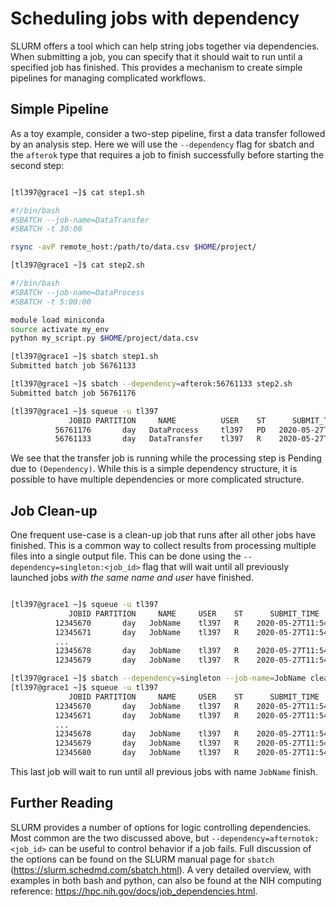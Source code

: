 # Scheduling jobs with dependency 

SLURM offers a tool which can help string jobs together via dependencies. 
When submitting a job, you can specify that it should wait to run until a specified job has finished. 
This provides a mechanism to create simple pipelines for managing complicated workflows. 

## Simple Pipeline
As a toy example, consider a two-step pipeline, first a data transfer followed by an analysis step. 
Here we will use the `--dependency` flag for sbatch and the `afterok` type that requires a job to finish successfully before starting the second step:

```sh

[tl397@grace1 ~]$ cat step1.sh

#!/bin/bash
#SBATCH --job-name=DataTransfer
#SBATCH -t 30:00

rsync -avP remote_host:/path/to/data.csv $HOME/project/

[tl397@grace1 ~]$ cat step2.sh

#!/bin/bash
#SBATCH --job-name=DataProcess
#SBATCH -t 5:00:00

module load miniconda
source activate my_env
python my_script.py $HOME/project/data.csv

[tl397@grace1 ~]$ sbatch step1.sh
Submitted batch job 56761133

[tl397@grace1 ~]$ sbatch --dependency=afterok:56761133 step2.sh
Submitted batch job 56761176

[tl397@grace1 ~]$ squeue -u tl397
             JOBID PARTITION     NAME          USER    ST      SUBMIT_TIME       NODELIST(REASON)
          56761176       day   DataProcess     tl397   PD   2020-05-27T11:55     (Dependency)
          56761133       day   DataTransfer    tl397   R    2020-05-27T11:54     c01n08
```

We see that the transfer job is running while the processing step is Pending due to `(Dependency)`. 
While this is a simple dependency structure, it is possible to have multiple dependencies or more complicated structure.

## Job Clean-up

One frequent use-case is a clean-up job that runs after all other jobs have finished. 
This is a common way to collect results from processing multiple files into a single output file. 
This can be done using the `--dependency=singleton:<job_id>` flag that will wait until all previously launched jobs _with the same name and user_ have finished.

```sh

[tl397@grace1 ~]$ squeue -u tl397
             JOBID PARTITION     NAME     USER    ST      SUBMIT_TIME       NODELIST(REASON)
          12345670       day   JobName    tl397   R    2020-05-27T11:54     c01n08
          12345671       day   JobName    tl397   R    2020-05-27T11:54     c01n08
          ...
          12345678       day   JobName    tl397   R    2020-05-27T11:54     c01n08
          12345679       day   JobName    tl397   R    2020-05-27T11:54     c01n08

[tl397@grace1 ~]$ sbatch --dependency=singleton --job-name=JobName cleanup.sh
[tl397@grace1 ~]$ squeue -u tl397
             JOBID PARTITION     NAME     USER    ST      SUBMIT_TIME       NODELIST(REASON)
          12345670       day   JobName    tl397   R    2020-05-27T11:54     c01n08
          12345671       day   JobName    tl397   R    2020-05-27T11:54     c01n08
          ...
          12345678       day   JobName    tl397   R    2020-05-27T11:54     c01n08
          12345679       day   JobName    tl397   R    2020-05-27T11:54     c01n08
          12345680       day   JobName    tl397   R    2020-05-27T11:54     (Dependency)
```

This last job will wait to run until all previous jobs with name `JobName` finish. 


## Further Reading

SLURM provides a number of options for logic controlling dependencies. 
Most common are the two discussed above, but `--dependency=afternotok:<job_id>` can be useful to control behavior if a job fails. 
Full discussion of the options can be found on the SLURM manual page for `sbatch` (https://slurm.schedmd.com/sbatch.html).
A very detailed overview, with examples in both bash and python, can also be found at the NIH computing reference: https://hpc.nih.gov/docs/job_dependencies.html.

